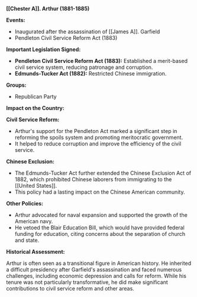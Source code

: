 **[[Chester A]]. Arthur (1881-1885)**

**Events:**

* Inaugurated after the assassination of [[James A]]. Garfield
* Pendleton Civil Service Reform Act (1883)

**Important Legislation Signed:**

* **Pendleton Civil Service Reform Act (1883):** Established a merit-based civil service system, reducing patronage and corruption.
* **Edmunds-Tucker Act (1882):** Restricted Chinese immigration.

**Groups:**

* Republican Party

**Impact on the Country:**

**Civil Service Reform:**

* Arthur's support for the Pendleton Act marked a significant step in reforming the spoils system and promoting meritocratic government.
* It helped to reduce corruption and improve the efficiency of the civil service.

**Chinese Exclusion:**

* The Edmunds-Tucker Act further extended the Chinese Exclusion Act of 1882, which prohibited Chinese laborers from immigrating to the [[United States]].
* This policy had a lasting impact on the Chinese American community.

**Other Policies:**

* Arthur advocated for naval expansion and supported the growth of the American navy.
* He vetoed the Blair Education Bill, which would have provided federal funding for education, citing concerns about the separation of church and state.

**Historical Assessment:**

Arthur is often seen as a transitional figure in American history. He inherited a difficult presidency after Garfield's assassination and faced numerous challenges, including economic depression and calls for reform. While his tenure was not particularly transformative, he did make significant contributions to civil service reform and other areas.